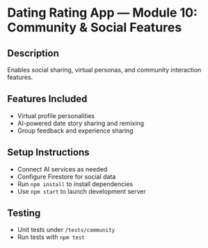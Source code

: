 # Dating Rating App — Module 10: Community & Social Features

## Description  
Enables social sharing, virtual personas, and community interaction features.

## Features Included  
- Virtual profile personalities  
- AI-powered date story sharing and remixing  
- Group feedback and experience sharing  

## Setup Instructions  
- Connect AI services as needed  
- Configure Firestore for social data  
- Run `npm install` to install dependencies  
- Use `npm start` to launch development server

## Testing  
- Unit tests under `/tests/community`  
- Run tests with `npm test`
